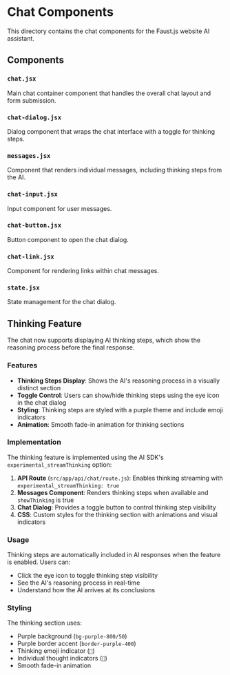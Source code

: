 # Chat Components

This directory contains the chat components for the Faust.js website AI assistant.

## Components

### `chat.jsx`

Main chat container component that handles the overall chat layout and form submission.

### `chat-dialog.jsx`

Dialog component that wraps the chat interface with a toggle for thinking steps.

### `messages.jsx`

Component that renders individual messages, including thinking steps from the AI.

### `chat-input.jsx`

Input component for user messages.

### `chat-button.jsx`

Button component to open the chat dialog.

### `chat-link.jsx`

Component for rendering links within chat messages.

### `state.jsx`

State management for the chat dialog.

## Thinking Feature

The chat now supports displaying AI thinking steps, which show the reasoning process before the final response.

### Features

- **Thinking Steps Display**: Shows the AI's reasoning process in a visually distinct section
- **Toggle Control**: Users can show/hide thinking steps using the eye icon in the chat dialog
- **Styling**: Thinking steps are styled with a purple theme and include emoji indicators
- **Animation**: Smooth fade-in animation for thinking sections

### Implementation

The thinking feature is implemented using the AI SDK's `experimental_streamThinking` option:

1. **API Route** (`src/app/api/chat/route.js`): Enables thinking streaming with `experimental_streamThinking: true`
2. **Messages Component**: Renders thinking steps when available and `showThinking` is true
3. **Chat Dialog**: Provides a toggle button to control thinking step visibility
4. **CSS**: Custom styles for the thinking section with animations and visual indicators

### Usage

Thinking steps are automatically included in AI responses when the feature is enabled. Users can:

- Click the eye icon to toggle thinking step visibility
- See the AI's reasoning process in real-time
- Understand how the AI arrives at its conclusions

### Styling

The thinking section uses:

- Purple background (`bg-purple-800/50`)
- Purple border accent (`border-purple-400`)
- Thinking emoji indicator (`🤔`)
- Individual thought indicators (`💭`)
- Smooth fade-in animation
